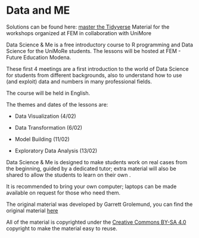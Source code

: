 # Data and ME

Solutions can be found here: [master the Tidyverse](https://github.com/rstudio-education/master-the-tidyverse/)
 Material for the workshops organized at FEM in collaboration with UniMore
 
Data Science & Me is a free introductory course to R programming and Data Science for the UniMoRe students. The lessons will be hosted at FEM - Future Education Modena.

These first 4 meetings are a first introduction to the world of Data Science for students from different backgrounds, also to understand how to use (and exploit) data and numbers in many professional fields.

The course will be held in English.

The themes and dates of the lessons are:

- Data Visualization (4/02)

- Data Transformation (6/02)

- Model Building (11/02)

- Exploratory Data Analysis (13/02)

Data Science & Me is designed to make students work on real cases from the beginning, guided by a dedicated tutor; extra material will also be shared to allow the students to learn on their own .

It is recommended to bring your own computer; laptops can be made available on request for those who need them.
 
 
The original material was developed by Garrett Grolemund, you can find the original material [here](https://github.com/rstudio-education/remaster-the-tidyverse/blob/master/README.md)
 
All of the material is copyrighted under the [Creative Commons BY-SA 4.0](https://creativecommons.org/licenses/by-sa/4.0/) copyright to make the material easy to reuse.
